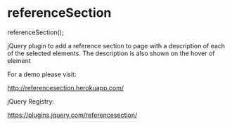 referenceSection
================

referenceSection();

jQuery plugin to add a reference section to page with a description of each of the selected elements. The description is also shown on the hover of element


For a demo please visit:

http://referencesection.herokuapp.com/

jQuery Registry:

https://plugins.jquery.com/referencesection/


